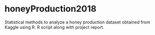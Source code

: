 # honeyProduction2018
Statistical methods to analyze a honey production dataset obtained from Kaggle using R. R script along with project report.

